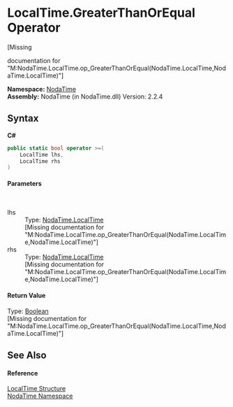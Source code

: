 # LocalTime.GreaterThanOrEqual Operator 
 

\[Missing <summary> documentation for "M:NodaTime.LocalTime.op_GreaterThanOrEqual(NodaTime.LocalTime,NodaTime.LocalTime)"\]

**Namespace:**&nbsp;<a href="N_NodaTime">NodaTime</a><br />**Assembly:**&nbsp;NodaTime (in NodaTime.dll) Version: 2.2.4

## Syntax

**C#**<br />
``` C#
public static bool operator >=(
	LocalTime lhs,
	LocalTime rhs
)
```


#### Parameters
&nbsp;<dl><dt>lhs</dt><dd>Type: <a href="T_NodaTime_LocalTime">NodaTime.LocalTime</a><br />\[Missing <param name="lhs"/> documentation for "M:NodaTime.LocalTime.op_GreaterThanOrEqual(NodaTime.LocalTime,NodaTime.LocalTime)"\]</dd><dt>rhs</dt><dd>Type: <a href="T_NodaTime_LocalTime">NodaTime.LocalTime</a><br />\[Missing <param name="rhs"/> documentation for "M:NodaTime.LocalTime.op_GreaterThanOrEqual(NodaTime.LocalTime,NodaTime.LocalTime)"\]</dd></dl>

#### Return Value
Type: <a href="http://msdn2.microsoft.com/en-us/library/a28wyd50" target="_blank">Boolean</a><br />\[Missing <returns> documentation for "M:NodaTime.LocalTime.op_GreaterThanOrEqual(NodaTime.LocalTime,NodaTime.LocalTime)"\]

## See Also


#### Reference
<a href="T_NodaTime_LocalTime">LocalTime Structure</a><br /><a href="N_NodaTime">NodaTime Namespace</a><br />